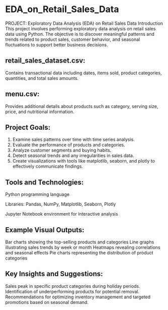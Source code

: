 # EDA_on_Retail_Sales_Data
PROJECT: Exploratory Data Analysis (EDA) on Retail Sales Data  Introduction  This project involves performing exploratory data analysis on retail sales data using Python. The objective is to discover meaningful patterns and trends related to product sales, customer behavior, and seasonal fluctuations to support better business decisions.

## retail_sales_dataset.csv: 
Contains transactional data including dates, items sold, product categories, quantities, and total sales amounts.

## menu.csv: 
Provides additional details about products such as category, serving size, price, and nutritional information.

## Project Goals:

1. Examine sales patterns over time with time series analysis.
2. Evaluate the performance of products and categories.
3. Analyze customer segments and buying habits.
4. Detect seasonal trends and any irregularities in sales data.
5. Create visualizations with tools like matplotlib, seaborn, and plotly to effectively communicate findings.

## Tools and Technologies:

Python programming language

Libraries: Pandas, NumPy, Matplotlib, Seaborn, Plotly

Jupyter Notebook environment for interactive analysis

## Example Visual Outputs:

Bar charts showing the top-selling products and categories
Line graphs illustrating sales trends by week or month
Heatmaps revealing correlations and seasonal effects
Pie charts representing the distribution of product categories

## Key Insights and Suggestions:

Sales peak in specific product categories during holiday periods.
Identification of underperforming products for potential removal.
Recommendations for optimizing inventory management and targeted promotions based on seasonal demand.
